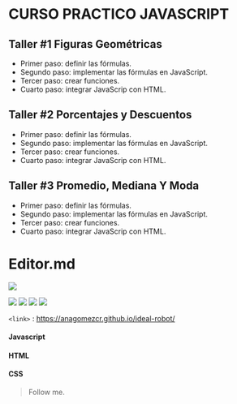 # CURSO PRACTICO JAVASCRIPT

## Taller #1 Figuras Geométricas

- Primer paso: definir las fórmulas.
- Segundo paso: implementar las fórmulas en JavaScript.
- Tercer paso: crear funciones.
- Cuarto paso: integrar JavaScrip con HTML.

## Taller #2 Porcentajes y Descuentos

- Primer paso: definir las fórmulas.
- Segundo paso: implementar las fórmulas en JavaScript.
- Tercer paso: crear funciones.
- Cuarto paso: integrar JavaScrip con HTML.

## Taller #3 Promedio, Mediana Y Moda

- Primer paso: definir las fórmulas.
- Segundo paso: implementar las fórmulas en JavaScript.
- Tercer paso: crear funciones.
- Cuarto paso: integrar JavaScrip con HTML.

# Editor.md



 ![](https://assets-global.website-files.com/5ab51e98ef3b980e8d0a4e37/604a4548e79798f892921ce5_Cliente-Platzi.svg)

 ![](https://img.shields.io/github/tag/pandao/editor.md.svg) ![](https://img.shields.io/github/release/pandao/editor.md.svg) ![](https://img.shields.io/github/issues/pandao/editor.md.svg) ![](https://img.shields.io/bower/v/editor.md.svg)



`<link>` : <https://anagomezcr.github.io/ideal-robot/>


#### Javascript
#### HTML
#### CSS


> Follow me.